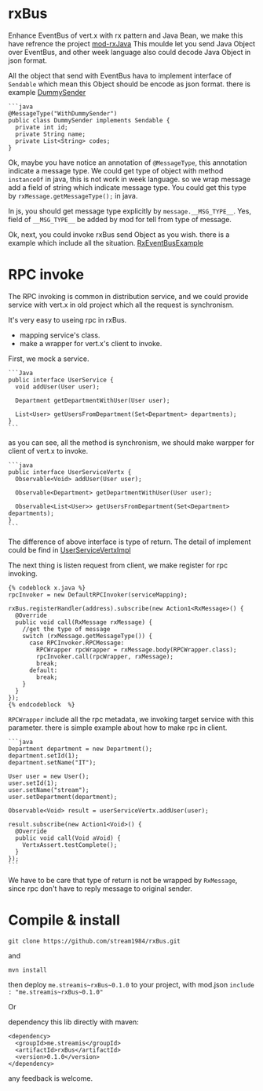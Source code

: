 rxBus
=====

Enhance EventBus of vert.x with rx pattern and Java Bean, we make this have refrence the project [mod-rxJava](https://github.com/vert-x/mod-rxvertx)
This moulde let you send Java Object over EventBus, and other week language also could decode Java Object in json format.

All the object that send with EventBus hava to implement interface of `Sendable` which mean this Object should be encode as json format.
there is example [DummySender](https://github.com/stream1984/rxBus/blob/master/src/test/java/me/streamis/rxbus/test/dummy/DummySender.java)

    ```java
    @MessageType("WithDummySender")
    public class DummySender implements Sendable {
      private int id;
      private String name;
      private List<String> codes;
    }

Ok, maybe you have notice an annotation of `@MessageType`, this annotation indicate a message type. We could get type of object with method `instanceOf` in java, this is not work in  week language. so we wrap message add a field of string which indicate message type. You could get this type by `rxMessage.getMessageType();` in java.

In js, you should get message type explicitly by `message.__MSG_TYPE__`. Yes, field of `__MSG_TYPE__` be added by mod for tell from type of message.

Ok, next, you could invoke rxBus send Object as you wish.
there is a example which include all the situation.
[RxEventBusExample](https://github.com/stream1984/rxBus/blob/master/src/test/java/me/streamis/rxbus/test/RxEventBusTest.java)


RPC invoke 
====

The RPC invoking is common in distribution service, and we could provide service with vert.x in old project which all the request is synchronism.

It's very easy to useing rpc in rxBus.

* mapping service's class.
* make a wrapper for vert.x's client to invoke.

First, we mock a service.

    ```Java
    public interface UserService {
      void addUser(User user);
      
      Department getDepartmentWithUser(User user);
      
      List<User> getUsersFromDepartment(Set<Department> departments);
    }
    ```
as you can see, all the method is synchronism, we should make warpper for client of vert.x to invoke.

    ```java 
    public interface UserServiceVertx {
      Observable<Void> addUser(User user);

      Observable<Department> getDepartmentWithUser(User user);

      Observable<List<User>> getUsersFromDepartment(Set<Department> departments);
    }
    ```

The difference of above interface is type of return. The detail of implement could be find in [UserServiceVertxImpl](https://github.com/stream1984/rxBus/blob/master/src/test/java/me/streamis/rxbus/test/service/client/UserServiceVertxImpl.java)

The next thing is listen request from client, we make register for rpc invoking.

    {% codeblock x.java %}
    rpcInvoker = new DefaultRPCInvoker(serviceMapping);
    
    rxBus.registerHandler(address).subscribe(new Action1<RxMessage>() {
      @Override
      public void call(RxMessage rxMessage) {
        //get the type of message
        switch (rxMessage.getMessageType()) {
          case RPCInvoker.RPCMessage:
            RPCWrapper rpcWrapper = rxMessage.body(RPCWrapper.class);
            rpcInvoker.call(rpcWrapper, rxMessage);
            break;
          default:
            break;
        }
      }
    });
    {% endcodeblock  %}
    
`RPCWrapper` include all the rpc metadata, we invoking target service with this parameter.
there is simple example about how to make rpc in client.

    ```java    
    Department department = new Department();
    department.setId(1);
    department.setName("IT");

    User user = new User();
    user.setId(1);
    user.setName("stream");
    user.setDepartment(department);

    Observable<Void> result = userServiceVertx.addUser(user);

    result.subscribe(new Action1<Void>() {
      @Override
      public void call(Void aVoid) {
        VertxAssert.testComplete();
      }
    });
    ```
    
We have to be care that type of return is not be wrapped by `RxMessage`, since rpc don't have to reply message to original sender.

Compile & install
====

`git clone https://github.com/stream1984/rxBus.git`

and

`mvn install`

then deploy `me.streamis~rxBus~0.1.0` to your project, with mod.json `include : "me.streamis~rxBus~0.1.0"`

Or

dependency this lib directly with maven:

    <dependency>
      <groupId>me.streamis</groupId>
      <artifactId>rxBus</artifactId>
      <version>0.1.0</version>
    </dependency>
    

any feedback is welcome.






